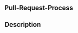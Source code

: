 ## Pull-Request-Process
## Description

<!--
Hi there,

> REMEMBER: 
> You must to prefix this PR with the corresponding prefix name: 
> https://github.com/pagonxt/.github/tree/master/.github/ISSUE_TEMPLATE/CONTRIBUTING.md

Please explain the changes you made here and provide links to corresponding documentation if you have.

-->
